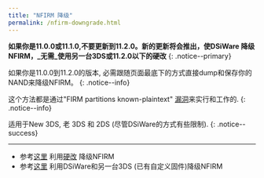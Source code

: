 ```yaml
---
title: "NFIRM 降级"
permalink: /nfirm-downgrade.html
---
```


**如果你是11.0.0或11.1.0,不要更新到11.2.0。新的更新将会推出，使DSiWare 降级NFIRM，_无需_使用另一台3DS或11.2.0以下的硬改**
{: .notice--primary}

如果你是11.0.0到11.2.0的版本, 必需跟随页面最底下的方式直接dump和保存你的NAND来降级NFIRM。
{: .notice--info}

这个方法都是通过"FIRM partitions known-plaintext" [漏洞](https://www.3dbrew.org/wiki/3DS_System_Flaws)来实行和工作的.
{: .notice--info}

适用于New 3DS, 老 3DS 和 2DS (尽管DSiWare的方式有些限制).
{: .notice--success}

---

+ 参考[这里](hardmod-downgrade.html) 利用[硬改](https://gbatemp.net/threads/414498/)  降级NFIRM   
+ 参考[这里](dsiware-downgrade.html) 利用DSiWare和另一台3DS (已有自定义固件)降级NFIRM 
